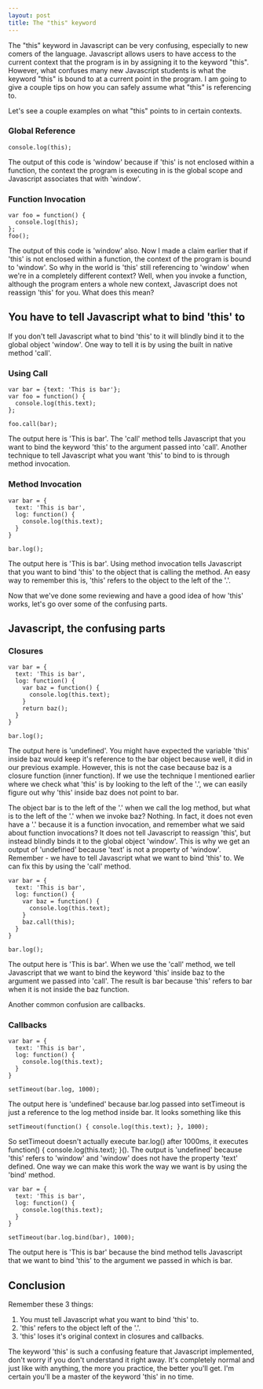 ```yaml
---
layout: post
title: The "this" keyword
---
```


The "this" keyword in Javascript can be very confusing, especially to new comers of the language.
Javascript allows users to have access to the current context that the program is in by assigning it to
the keyword "this". However, what confuses many new Javascript students is what the keyword "this" is bound to
at a current point in the program. I am going to give a couple tips on how you can safely assume what "this" is
referencing to.

Let's see a couple examples on what "this" points to in certain contexts.

### Global Reference
```
console.log(this);
```

The output of this code is 'window' because if 'this' is not enclosed within a function, the context the program
is executing in is the global scope and Javascript associates that with 'window'.

### Function Invocation
```
var foo = function() {
  console.log(this);
};
foo();
```

The output of this code is 'window' also. Now I made a claim earlier that if 'this' is not enclosed within a function,
the context of the program is bound to 'window'. So why in the world is 'this' still referencing to 'window' when we're
in a completely different context? Well, when you invoke a function, although the program enters a whole new context, Javascript does not reassign 'this' for you. What does this mean?

## You have to tell Javascript what to bind 'this' to

If you don't tell Javascript what to bind 'this' to it will blindly bind it to the global object 'window'. One way to tell it
is by using the built in native method 'call'.

### Using Call
```
var bar = {text: 'This is bar'};
var foo = function() {
  console.log(this.text);
};

foo.call(bar);
```

The output here is 'This is bar'. The 'call' method tells Javascript that you want to bind the keyword 'this' to the argument
passed into 'call'. Another technique to tell Javascript what you want 'this' to bind to is through method invocation.

### Method Invocation
```
var bar = {
  text: 'This is bar',
  log: function() {
    console.log(this.text);
  }
}

bar.log();
```

The output here is 'This is bar'. Using method invocation tells Javascript that you want to bind 'this' to the object
that is calling the method. An easy way to remember this is, 'this' refers to the object to the left of the '.'.

Now that we've done some reviewing and have a good idea of how 'this' works, let's go over some of the confusing parts.

## Javascript, the confusing parts

### Closures

```
var bar = {
  text: 'This is bar',
  log: function() {
    var baz = function() {
      console.log(this.text);
    }
    return baz();
  }
}

bar.log();
```

The output here is 'undefined'. You might have expected the variable 'this' inside
baz would keep it's reference to the bar object because well, it did in our previous example. However, this is not the case because baz is a closure
function (inner function). If we use the technique I mentioned earlier where we check what 'this' is by looking to the left of the
'.', we can easily figure out why 'this' inside baz does not point to bar.

The object bar is to the left of the '.' when we call the log
method, but what is to the left of the '.' when we invoke baz? Nothing. In fact, it does not even have a '.' because it is a function
invocation, and remember what we said about function invocations? It does not tell Javascript to reassign 'this', but instead blindly
binds it to the global object 'window'. This is why we get an output of 'undefined' because 'text' is not a property of 'window'.
Remember - we have to tell Javascript what we want to bind 'this' to. We can fix this by using the 'call' method.

```
var bar = {
  text: 'This is bar',
  log: function() {
    var baz = function() {
      console.log(this.text);
    }
    baz.call(this);
  }
}

bar.log();
```

The output here is 'This is bar'. When we use the 'call' method, we tell Javascript that we want to bind the keyword 'this' inside baz to the argument we passed into 'call'. The result is bar because 'this' refers to bar when it is not inside the baz function.

Another common confusion are callbacks.

### Callbacks

```
var bar = {
  text: 'This is bar',
  log: function() {
    console.log(this.text);
  }
}

setTimeout(bar.log, 1000);
```

The output here is 'undefined' because bar.log passed into setTimeout is just a reference to the log method inside
bar. It looks something like this

```
setTimeout(function() { console.log(this.text); }, 1000);
```

So setTimeout doesn't actually execute bar.log() after 1000ms, it executes function() { console.log(this.text); }().
The output is 'undefined' because 'this' refers to 'window' and 'window' does not have the property 'text' defined.
One way we can make this work the way we want is by using the 'bind' method.

```
var bar = {
  text: 'This is bar',
  log: function() {
    console.log(this.text);
  }
}

setTimeout(bar.log.bind(bar), 1000);
```

The output here is 'This is bar' because the bind method tells Javascript that we want to bind 'this'
to the argument we passed in which is bar.


## Conclusion

Remember these 3 things:

1) You must tell Javascript what you want to bind 'this' to. <br>
2) 'this' refers to the object left of the '.'. <br>
3)  'this' loses it's original context in closures and callbacks. <br>

The keyword 'this' is such a confusing feature that Javascript implemented, don't worry if you don't understand it right away. It's completely normal and just like with anything, the more you practice, the better you'll
get. I'm certain you'll be a master of the keyword 'this' in no time.
